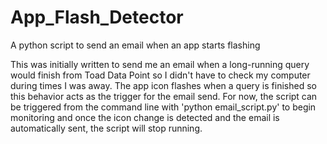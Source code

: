 # App_Flash_Detector
A python script to send an email when an app starts flashing

This was initially written to send me an email when a long-running query would finish from Toad Data Point so I didn't have to check my computer during times I was away. The app icon flashes when a query is finished so this behavior acts as the trigger for the email send. For now, the script can be triggered from the command line with 'python email_script.py' to begin monitoring and once the icon change is detected and the email is automatically sent, the script will stop running. 
